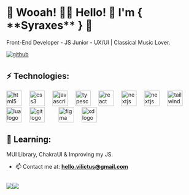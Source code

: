 <h1>🌵 Wooah! 👋🏻 Hello! 🍃 I'm { **Syraxes** } 🐘</h1>
<p>Front-End Developer - JS Junior - UX/UI | Classical Music Lover.</p>

<div aling="center">
       <a href="https://github.com/vilictus" target="_blank">
     <img src=https://img.shields.io/badge/github-%2324292e.svg?&style=for-the-badge&logo=github&logoColor=white alt=github style="margin-bottom: 5px;" />
    </a>
</div>


## ⚡ Technologies: 

<div align="left">
  <img src="https://skillicons.dev/icons?i=html" height="40" alt="html5 logo"  />
  <img width="12" />
  <img src="https://skillicons.dev/icons?i=css" height="40" alt="css3 logo"  />
    <img width="12" />
  <img src="https://skillicons.dev/icons?i=js" height="40" alt="javascript logo"  />
  <img width="12" />
  <img src="https://skillicons.dev/icons?i=ts" height="40" alt="typescript logo"  />
  <img width="12" />
  <img src="https://skillicons.dev/icons?i=react" height="40" alt="react logo"  />
 <img width="12" />
 <img src="https://skillicons.dev/icons?i=nextjs" height="40" alt="nextjs logo"  />
  <img width="12" />
   <img src="https://skillicons.dev/icons?i=astrojs" height="40" alt="nextjs logo"  />
 <img width="12" />
  <img src="https://skillicons.dev/icons?i=tailwind" height="40" alt="tailwindcss logo"  />
  <img width="12" />
  <img src="https://skillicons.dev/icons?i=lua" height="40" alt="lua logo"  />
  <img width="12" />
  <img src="https://skillicons.dev/icons?i=git" height="40" alt="git logo"  />
  <img width="12" />
    <img width="12" />
  <img src="https://skillicons.dev/icons?i=figma" height="40" alt="figma logo"  />
  <img width="12" />
  <img src="https://skillicons.dev/icons?i=xd" height="40" alt="xd logo"  />
</div>

###

## 👀 Learning:
MUI Library, ChakraUI & Improving my JS.


- 📫 Contact me at: **hello.vilictus@gmail.com**

<div aling="center" style="display: flex;">

<p aling="center">
   <img src="https://img.shields.io/badge/Donate-Buy%20Me%20A%20Coffee-orange.svg?style=flat-square&logo=buymeacoffee" align="center" style="margin: auto;">
</p>


 <p align="left">
   <img src="https://komarev.com/ghpvc/?username=vilictus&label=Profile%20views&color=0e75b6&style=flat" aling="left alt="vilictus" />
</p>

</div>

  




